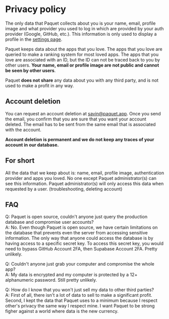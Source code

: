 # Privacy policy

The only data that Paquet collects about you is your name, email, profile image
and what provider you used to log in which are provided by your auth provider
(Google, GitHub, etc.). This information is only used to display a profile
in the [settings page](https://paquet.app/settings).

Paquet keeps data about the apps that you love. The apps that you love are
queried to make a ranking system for most loved apps. The apps that you love
are associated with an ID, but the ID can not be traced back to you by other
users. **Your name, email or profile image are not public and cannot be seen by
other users**.

Paquet **does not share** any data about you with any third party, and is not
used to make a profit in any way.

## Account deletion

You can request an account deletion at [savin@paquet.app](mailto:savin@paquet.app).
Once you send the email, you confirm that you are sure that you want your account deleted.
The email has to be sent from the same email that is associated with the account.

**Account deletion is permanent and we do not keep any traces of your account in our database.**

## For short

All the data that we keep about is: name, email, profile image, authentication provider
and apps you loved. No one except Paquet administrator(s) can see this information. Paquet
administrator(s) will only access this data when requested by a user. (troubleshooting, deleting account)

## FAQ

Q: Paquet is open source, couldn't anyone just query the production database and compromise user accounts?\
A: No. Even though Paquet is open source, we have certain limitations on the database that prevents even
the server from accessing sensitive information. The only way that anyone could access the database
is by having access to a specific secret key. To access this secret key, you would need to bypass
GitHub Account 2FA, then Supabase Account 2FA. Pretty unlikely.

Q: Couldn't anyone just grab your computer and compromise the whole app?\
A: My data is encrypted and my computer is protected by a 12+ alphanumeric password. Still pretty unlikely.

Q: How do I know that you won't just sell my data to other third parties?\
A: First of all, there isn't a lot of data to sell to make a significant profit. Second, I kept the data
that Paquet uses to a minimum because I respect other's privacy the same way I respect mine. I want
Paquet to be strong figher against a world where data is the new currency.
